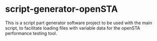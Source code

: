 # script-generator-openSTA
This is a script part generator software project to be used with the main script, to facilitate loading files with variable data for the openSTA performance testing tool.

